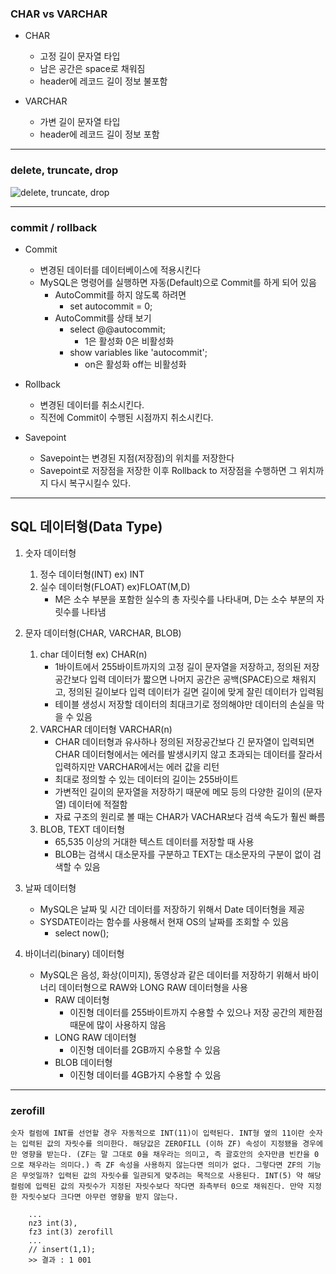 ### CHAR vs VARCHAR

* CHAR
    * 고정 길이 문자열 타입
    * 남은 공간은 space로 채워짐
    * header에 레코드 길이 정보 불포함

* VARCHAR
    * 가변 길이 문자열 타입
    * header에 레코드 길이 정보 포함

--- 

### delete, truncate, drop

![delete, truncate, drop](https://github.com/hansojin/JAVA/assets/112622663/8a24818b-6b70-4207-bcab-7fa8453c29d8)

--- 

### commit / rollback

* Commit 
    * 변경된 데이터를 데이터베이스에 적용시킨다
    * MySQL은 명령어를 실행하면 자동(Default)으로 Commit를 하게 되어 있음
        * AutoCommit를 하지 않도록 하려면
            * set autocommit = 0;
        * AutoCommit를 상태 보기
            * select @@autocommit;
                * 1은 활성화 0은 비활성화
            * show variables like 'autocommit';
                * on은 활성화 off는 비활성화

* Rollback 
    * 변경된 데이터를 취소시킨다.
    * 직전에 Commit이 수행된 시점까지 취소시킨다.

* Savepoint
    * Savepoint는 변경된 지점(저장점)의 위치를 저장한다
    * Savepoint로 저장점을 저장한 이후 Rollback to 저장점을 수행하면 그 위치까지 다시 복구시킬수 있다.

---

## SQL 데이터형(Data Type)

1. 숫자 데이터형
    1. 정수 데이터형(INT) ex) INT
    2. 실수 데이터형(FLOAT) ex)FLOAT(M,D)
        * M은 소수 부분을 포함한 실수의 총 자릿수를 나타내며, D는 소수 부분의 자릿수를 나타냄

2. 문자 데이터형(CHAR, VARCHAR, BLOB)
    1. char 데이터형 ex) CHAR(n)
        * 1바이트에서 255바이트까지의 고정 길이 문자열을 저장하고, 정의된 저장공간보다 입력 데이터가 짧으면 나머지 공간은 공백(SPACE)으로 채워지고, 정의된 길이보다 입력 데이터가 길면 길이에 맞게 잘린 데이터가 입력됨
        * 테이블 생성시 저장할 데이터의 최대크기로 정의해야만 데이터의 손실을 막을 수 있음
    2. VARCHAR 데이터형 VARCHAR(n)
        * CHAR 데이터형과 유사하나 정의된 저장공간보다 긴 문자열이 입력되면 CHAR 데이터형에서는 에러를 발생시키지 않고 초과되는 데이터를 잘라서 입력하지만 VARCHAR에서는 에러 값을 리턴
        * 최대로 정의할 수 있는 데이터의 길이는 255바이트
        * 가변적인 길이의 문자열을 저장하기 때문에 메모 등의 다양한 길이의 (문자열) 데이터에 적절함
        * 자료 구조의 원리로 볼 때는 CHAR가 VACHAR보다 검색 속도가 훨씬 빠름
    3. BLOB, TEXT 데이터형
        * 65,535 이상의 거대한 텍스트 데이터를 저장할 때 사용
        * BLOB는 검색시 대소문자를 구분하고 TEXT는 대소문자의 구분이 없이 검색할 수 있음

3. 날짜 데이터형
    * MySQL은 날짜 및 시간 데이터를 저장하기 위해서 Date 데이터형을 제공
    * SYSDATE이라는 함수를 사용해서 현재 OS의 날짜를 조회할 수 있음
        * select now();

4. 바이너리(binary) 데이터형
    * MySQL은 음성, 화상(이미지), 동영상과 같은 데이터를 저장하기 위해서 바이너리 데이터형으로 RAW와 LONG RAW 데이터형을 사용
        * RAW 데이터형 
            * 이진형 데이터를 255바이트까지 수용할 수 있으나 저장 공간의 제한점 때문에 많이 사용하지 않음
        * LONG RAW 데이터형 
            * 이진형 데이터를 2GB까지 수용할 수 있음
        * BLOB 데이터형
            * 이진형 데이터를 4GB가지 수용할 수 있음

--- 

### zerofill

    숫자 컬럼에 INT를 선언할 경우 자동적으로 INT(11)이 입력된다. INT형 옆의 11이란 숫자는 입력된 값의 자릿수를 의미한다. 해당값은 ZEROFILL (이하 ZF) 속성이 지정됐을 경우에만 영향을 받는다. (ZF는 말 그대로 0을 채우라는 의미고, 즉 괄호안의 숫자만큼 빈칸을 0으로 채우라는 의미다.) 즉 ZF 속성을 사용하지 않는다면 의미가 없다. 그렇다면 ZF의 기능은 무엇일까? 입력된 값의 자릿수를 일관되게 맞추려는 목적으로 사용된다. INT(5) 약 해당 컬럼에 입력된 값의 자릿수가 지정된 자릿수보다 작다면 좌측부터 0으로 채워진다. 만약 지정한 자릿수보다 크다면 아무런 영향을 받지 않는다. 

```
    ...
    nz3 int(3),
    fz3 int(3) zerofill
    ...
    // insert(1,1);
    >> 결과 : 1 001
```

